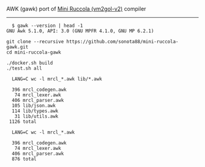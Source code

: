 AWK (gawk) port of [Mini Ruccola (vm2gol-v2)](https://github.com/sonota88/vm2gol-v2) compiler

---

```
  $ gawk --version | head -1
GNU Awk 5.1.0, API: 3.0 (GNU MPFR 4.1.0, GNU MP 6.2.1)

```

```
git clone --recursive https://github.com/sonota88/mini-ruccola-gawk.git
cd mini-ruccola-gawk

./docker.sh build
./test.sh all
```

```
  LANG=C wc -l mrcl_*.awk lib/*.awk

  396 mrcl_codegen.awk
   74 mrcl_lexer.awk
  406 mrcl_parser.awk
  105 lib/json.awk
  114 lib/types.awk
   31 lib/utils.awk
 1126 total

  LANG=C wc -l mrcl_*.awk

  396 mrcl_codegen.awk
   74 mrcl_lexer.awk
  406 mrcl_parser.awk
  876 total
```
